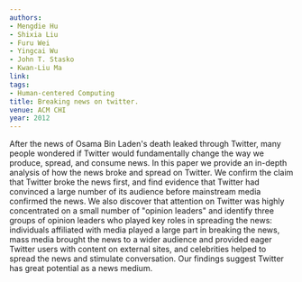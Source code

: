 ```yaml
---
authors:
- Mengdie Hu
- Shixia Liu
- Furu Wei
- Yingcai Wu
- John T. Stasko
- Kwan-Liu Ma
link:
tags:
- Human-centered Computing
title: Breaking news on twitter.
venue: ACM CHI
year: 2012
---
```

After the news of Osama Bin Laden's death leaked through Twitter, many people wondered if Twitter would fundamentally change the way we produce, spread, and consume news. In this paper we provide an in-depth analysis of how the news broke and spread on Twitter. We confirm the claim that Twitter broke the news first, and find evidence that Twitter had convinced a large number of its audience before mainstream media confirmed the news. We also discover that attention on Twitter was highly concentrated on a small number of "opinion leaders" and identify three groups of opinion leaders who played key roles in spreading the news: individuals affiliated with media played a large part in breaking the news, mass media brought the news to a wider audience and provided eager Twitter users with content on external sites, and celebrities helped to spread the news and stimulate conversation. Our findings suggest Twitter has great potential as a news medium.
